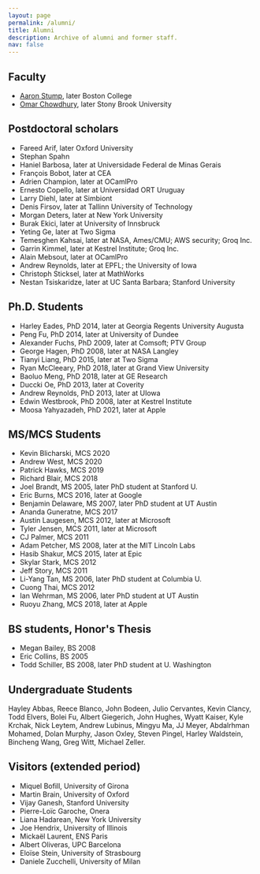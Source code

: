 ```yaml
---
layout: page
permalink: /alumni/
title: Alumni
description: Archive of alumni and former staff.
nav: false
---
```


## Faculty
- [Aaron Stump](https://www.bc.edu/bc-web/schools/morrissey/departments/computer-science/people/faculty-directory/aaron-stump/), later Boston College
- [Omar Chowdhury](https://www3.cs.stonybrook.edu/~omar/), later Stony Brook University

## Postdoctoral scholars

- Fareed Arif, later Oxford University
- Stephan Spahn
- Haniel Barbosa, later at Universidade Federal de Minas Gerais
- François Bobot, later at CEA
- Adrien Champion, later at OCamlPro
- Ernesto Copello, later at Universidad ORT Uruguay
- Larry Diehl, later at Simbiont
- Denis Firsov, later at Tallinn University of Technology
- Morgan Deters, later at New York University
- Burak Ekici, later at University of Innsbruck
- Yeting Ge, later at Two Sigma
- Temesghen Kahsai, later at NASA, Ames/CMU; AWS security; Groq Inc.
- Garrin Kimmel, later at Kestrel Institute; Groq Inc.
- Alain Mebsout, later at OCamlPro
- Andrew Reynolds, later at EPFL; the University of Iowa
- Christoph Sticksel, later at MathWorks
- Nestan Tsiskaridze, later at UC Santa Barbara; Stanford University

## Ph.D. Students

- Harley Eades, PhD 2014, later at Georgia Regents University Augusta
- Peng Fu, PhD 2014, later at University of Dundee
- Alexander Fuchs, PhD 2009, later at Comsoft; PTV Group
- George Hagen, PhD 2008, later at NASA Langley
- Tianyi Liang, PhD 2015, later at Two Sigma
- Ryan McCleeary, PhD 2018, later at Grand View University
- Baoluo Meng, PhD 2018, later at GE Research
- Duccki Oe, PhD 2013, later at Coverity
- Andrew Reynolds, PhD 2013, later at UIowa
- Edwin Westbrook, PhD 2008, later at Kestrel Institute
- Moosa Yahyazadeh, PhD 2021, later at Apple 

## MS/MCS Students
- Kevin Blicharski, MCS 2020
- Andrew West, MCS 2020
- Patrick Hawks, MCS 2019
- Richard Blair, MCS 2018
- Joel Brandt, MS 2005, later PhD student at Stanford U.
- Eric Burns, MCS 2016, later at Google
- Benjamin Delaware, MS 2007, later PhD student at UT Austin
- Ananda Guneratne, MCS 2017
- Austin Laugesen, MCS 2012, later at Microsoft
- Tyler Jensen, MCS 2011, later at Microsoft
- CJ Palmer, MCS 2011
- Adam Petcher, MS 2008, later at the MIT Lincoln Labs
- Hasib Shakur, MCS 2015, later at Epic
- Skylar Stark, MCS 2012
- Jeff Story, MCS 2011
- Li-Yang Tan, MS 2006, later PhD student at Columbia U.
- Cuong Thai, MCS 2012
- Ian Wehrman, MS 2006, later PhD student at UT Austin
- Ruoyu Zhang, MCS 2018, later at Apple

## BS students, Honor's Thesis
- Megan Bailey, BS 2008
- Eric Collins, BS 2005
- Todd Schiller, BS 2008, later PhD student at U. Washington

## Undergraduate Students
Hayley Abbas, Reece Blanco, John Bodeen, Julio Cervantes, Kevin Clancy, Todd Elvers, Bolei Fu, Albert Giegerich, John Hughes, Wyatt Kaiser, Kyle Krchak, Nick Leytem, Andrew Lubinus, Mingyu Ma, JJ Meyer, Abdalrhman Mohamed, Dolan Murphy, Jason Oxley, Steven Pingel, Harley Waldstein, Bincheng Wang, Greg Witt, Michael Zeller.

## Visitors (extended period)
- Miquel Bofill, University of Girona
- Martin Brain, University of Oxford
- Vijay Ganesh, Stanford University
- Pierre-Loïc Garoche, Onera
- Liana Hadarean, New York University
- Joe Hendrix, University of Illinois
- Mickaël Laurent, ENS Paris
- Albert Oliveras, UPC Barcelona
- Eloïse Stein, University of Strasbourg
- Daniele Zucchelli, University of Milan
